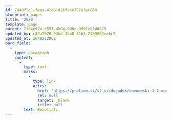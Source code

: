 ```yaml
---
id: 7840f2c1-faaa-42a8-a26f-cc797e7ec858
blueprint: pages
title: '2020'
template: page
parent: 2fd4e974-e551-4b04-9d8c-059fed248879
updated_by: c82a7926-03bd-4bb0-81b3-2109899ea6c9
updated_at: 1648212862
bard_field:
  -
    type: paragraph
    content:
      -
        type: text
        marks:
          -
            type: link
            attrs:
              href: 'https://protime.si/sl_si/dogodek/novomeski-1-2-maraton/'
              rel: null
              target: _blank
              title: null
        text: Rezultati
---
```


